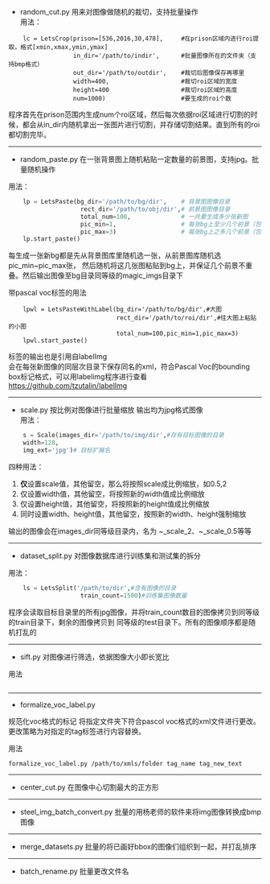 * random_cut.py   用来对图像做随机的裁切，支持批量操作  
用法：
```
    lc = LetsCrop(prison=[536,2016,30,478],     #在prison区域内进行roi提取，格式[xmin,xmax,ymin,ymax]
                  in_dir='/path/to/indir',      #批量图像所在的文件夹（支持bmp格式）
                  out_dir='/path/to/outdir',    #裁切后图像保存再哪里
                  width=400,                    #裁切roi区域的宽度
                  height=400                    #裁切roi区域的高度
                  num=1000)                     #要生成的roi个数
```

程序首先在prison范围内生成num个roi区域，然后每次依据roi区域进行切割的时候，都会从in_dir内随机拿出一张图片进行切割，并存储切割结果。直到所有的roi
都切割完毕。  


<hr>


* random_paste.py 在一张背景图上随机粘贴一定数量的前景图，支持jpg。批量随机操作

用法：

```python
    lp = LetsPaste(bg_dir='/path/to/bg/dir',    # 背景图图像目录
                    rect_dir='/path/to/obj/dir',# 前景图图像目录
                    total_num=100,              # 一共要生成多少张新图   
                    pic_min=1,                  # 每张bg上至少几个前景（包含）
                    pic_max=3)                  # 每张bg上之多几个前景（包含）
    lp.start_paste()  
```

每生成一张新bg都是先从背景图库里随机选一张，从前景图库随机选pic_min~pic_max张，
然后随机将这几张图粘贴到bg上，并保证几个前景不重叠。然后输出图像至bg目录同等级的magic_imgs目录下

带pascal voc标签的用法
```
    lpwl = LetsPasteWithLabel(bg_dir='/path/to/bg/dir',#大图
                              rect_dir='/path/to/roi/dir',#往大图上粘贴的小图
                              total_num=100,pic_min=1,pic_max=3)
    lpwl.start_paste()
```
标签的输出也是引用自labelImg  
会在每张新图像的同层次目录下保存同名的xml，符合Pascal Voc的bounding box标记格式，可以用labelimg程序进行查看 https://github.com/tzutalin/labelImg


<hr>


* scale.py 按比例对图像进行批量缩放  输出均为jpg格式图像  
用法：
```python
    s = Scale(images_dir='/path/to/img/dir',#存有目标图像的目录
    width=128,
    img_ext='jpg')# 目标扩展名
```
四种用法：
1. **仅**设置scale值，其他留空，那么将按照scale成比例缩放，如0.5,2
2. 仅设置width值，其他留空，将按照新的width值成比例缩放
3. 仅设置height值，其他留空，将按照新的height值成比例缩放
4. 同时设置width、height值，其他留空，按照新的width、height强制缩放


输出的图像会在images_dir同等级目录内，名为 ~_scale_2、~_scale_0.5等等  


<hr>


* dataset_split.py  对图像数据库进行训练集和测试集的拆分

用法：
```python
    ls = LetsSplit('/path/to/dir',#含有图像的目录
                    train_count=1500)#训练集图像数量
```

程序会读取目标目录里的所有jpg图像，并将train_count数目的图像拷贝到同等级的train目录下，剩余的图像拷贝到
同等级的test目录下。所有的图像顺序都是随机打乱的


<hr>


* sift.py 对图像进行筛选，依据图像大小即长宽比

用法
```

```

<hr>

* formalize_voc_label.py

规范化voc格式的标记
将指定文件夹下符合pascol voc格式的xml文件进行更改。
更改策略为对指定的tag标签进行内容替换。

用法
```
formalize_voc_label.py /path/to/xmls/folder tag_name tag_new_text
```


<hr>

* center_cut.py 在图像中心切割最大的正方形

<hr>

* steel_img_batch_convert.py 批量的用杨老师的软件来将img图像转换成bmp图像

<hr>

* merge_datasets.py 批量的将已画好bbox的图像们组织到一起，并打乱排序
<hr>

* batch_rename.py 批量更改文件名